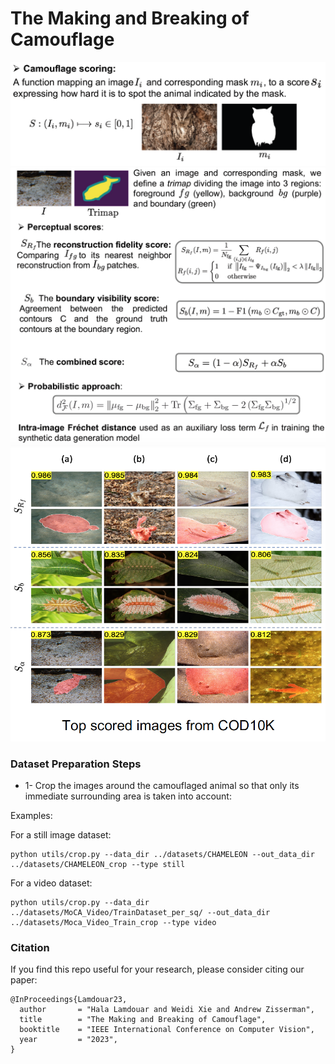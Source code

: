 # The Making and Breaking of Camouflage

<img src="asset/motivation.png" width="800">
<img src="asset/scores.png" width="800">
<img src="asset/examples.png" width="600">

### Dataset Preparation Steps
* 1- Crop the images around the camouflaged animal so that only its immediate surrounding area is taken into account: 

Examples:

For a still image dataset:
```
python utils/crop.py --data_dir ../datasets/CHAMELEON --out_data_dir ../datasets/CHAMELEON_crop --type still
```

For a video dataset:
```
python utils/crop.py --data_dir ../datasets/MoCA_Video/TrainDataset_per_sq/ --out_data_dir ../datasets/Moca_Video_Train_crop --type video
```


### Citation

If you find this repo useful for your research, please consider citing our paper: 

```
@InProceedings{Lamdouar23,
  author       = "Hala Lamdouar and Weidi Xie and Andrew Zisserman",
  title        = "The Making and Breaking of Camouflage",
  booktitle    = "IEEE International Conference on Computer Vision",
  year         = "2023",
}
```